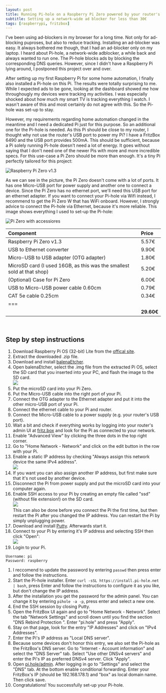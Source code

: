```yaml
---
layout: post
title: Running Pi-hole on a Raspberry Pi Zero powered by your router's USB port
subtitle: Setting up a network-wide ad blocker for less than 30€
tags: [raspberrypi, fritzbox]
---
```


I've been using ad-blockers in my browser for a long time. Not only for ad-blocking puproses, but also to reduce tracking. Installing an ad-blocker was easy. It always bothered me though, that I had an ad-blocker only on my laptop. I heard about Pi-hole, a network-wide adblocker, a while back and always wanted to run one. The Pi-hole blocks ads by blocking the corresponding DNS queries. However, since I didn't have a Raspberry Pi lying around, I postponed this project over and over.

After setting up my first Raspberry Pi for some home automation, I finally also installed a Pi-hole on this Pi. The results were totally surprising to me. While I expected ads to be gone, looking at the dashboard showed me how throughougly my devices were tracking my activities. I was especially shocked about how much my smart TV is tracking everything I watch. I wasn't aware of this and most certainly do not agree with this. So the Pi-hole was set-up to stay.

However, my requirements regarding home automation changed in the meantime and I need a dedicated Pi just for this purpose. So an additional one for the Pi-hole is needed. As this Pi should be close to my router, I thought why not use the router's USB port to power my Pi? I have a FritzBox 6490 and the USB port provides 500mA. This should be sufficient, because a Pi solely running Pi-hole doesn't need a lot of energy. It goes without saying that I don't need one of the newer Pis with more and more incredible specs. For this use-case a Pi Zero should be more than enough. It's a tiny Pi perfectly tailored for this project:

![Raspberry Pi Zero v1.3](/assets/img/post-pihole/pi-zero.jpg)

As we can see in the picture, the Pi Zero doesn't come with a lot of ports. It has one Micro-USB port for power supply and another one to connect a device. Since the Pi Zero has no ethernet port, we'll need this USB port for an ethernet adapter. If you want to connect your Pi-hole via Wifi instead, I recommend to get the Pi Zero W that has WiFi onboard. However, I strongly advice to connect the Pi-hole via Ethernet, because it's more reliable. This image shows everything I used to set-up the Pi-hole:

![Pi Zero with accessiores](/assets/img/post-pihole/equipment.jpg)

| Component | Price |
| :-------- | :---- |
| Raspberry Pi Zero v1.3 | 5.57€ |
| USB to Ethernet converter | 9.90€ |
| Micro-USB to USB adapter (OTG adapter) | 1.80€ |
| MicroSD card (I used 16GB, as this was the smallest sold at that shop) | 5.20€ |
| (Optional) Case for Pi Zero | 6.00€ |
| USB to Micro-USB power cable 0.60cm | 0.79€ |
| CAT 5e cable 0.25cm | 0.34€ |
|===
| | **29.60€** |

<br/>

## Step by step instructions
1. Download Raspberry Pi OS (32-bit) Lite from the [offical site](https://www.raspberrypi.org/downloads/raspberry-pi-os/).
1. Extract the downloaded .zip file.
1. Download and install [balenaEtcher](https://www.balena.io/etcher/).
1. Open balenaEtcher, select the .img file from the extracted Pi OS, select the SD card that you inserted into your PC, and flash the image to the SD card.  
![](/assets/img/post-pihole/flash-image.jpg)
1. Put the microSD card into your Pi Zero.
1. Put the Micro-USB cable into the right port of your Pi.
1. Connect the OTG adapter to the Ethernet adapter and put it into the other micro-USB port of your Pi.
1. Connect the ethernet cable to your Pi and router.
1. Connect the Micro-USB cable to a power supply (e.g. your router's USB port).
1. Wait a bit and check if everything works by logging into your router's admin UI at [fritz.box](http://fritz.box/) and look for the Pi as connected to your network.
1. Enable "Advanced View" by clicking the three dots in the top right corner.
1. Go to "Home Network - Network" and click on the edit button in the row with your Pi.
1. Enable a static IP address by checking "Always assign this network device the same IPv4 address".  
![](/assets/img/post-pihole/assign-static-ip.jpg)
1. If you want you can also assign another IP address, but first make sure that it's not used by another device.
1. Disconnect the Pi from power supply and put the microSD card into your computer again.
1. Enable SSH access to your Pi by creating an empty file called "ssd" (without file extension!) on the SD card.  
![](/assets/img/post-pihole/enable-ssh.jpg)  
This can also be done before you connect the Pi the first time, but then restart the Pi after you changed the IP address. You can restart the Pi by simply unplugging power.
1. Download and install [Putty](https://www.putty.org/). Afterwards start it.
1. Connect to your Pi by entering it's IP address and selecting SSH then click "Open":  
![](/assets/img/post-pihole/ssh-connect.jpg)
1. Login to your Pi.  
~~~
Username: pi
Password: raspberry
~~~  
1. I reccomend to update the password by entering `passwd` then press enter and follow the instructions.
1. Start the Pi-hole installer. Enter `curl -sSL https://install.pi-hole.net | bash`, press Enter and follow the instructions to configure it as you like, but don't change the IP address.
1. After the installation you get the password for the admin panel. You can change it by entering `pihole -a -p`, press enter and select a new one.
1. End the SSH session by closing Putty.
1. Open the FritzBox UI again and go to "Home Network - Network". Select the tab "Network Settings" and scroll down until you find the section "DNS Rebind Protection
". Enter "pi.hole" and press "Apply".
1. Stay on that page, look for the entry "IP Addresses" and click on "IPv4 Addresses".
1. Enter the Pi's IP address as "Local DNS server".
1. Because some devices don't honor this entry, we also set the Pi-hole as the FritzBox's DNS server. Go to "Internet - Account information" and select the "DNS Server" tab. Select "Use other DNSv4 servers" and enter the Pi's IP as preferred DNSv4 server. Click "Apply".
1. Open [pi.hole/admin](http://pi.hole/admin/). After logging in go to "Settings" and select the "DNS" tab. At the bottom enable conditional forwarding. Enter your FritzBox's IP (should be 192.168.178.1) and "box" as local domain name. Then click save.
1. Congratulations! You successfully set-up your Pi-hole.
